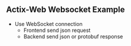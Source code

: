 ## Actix-Web Websocket Example
+ Use WebSocket connection
    - Frontend send json request
    - Backend send json or protobuf response
 
